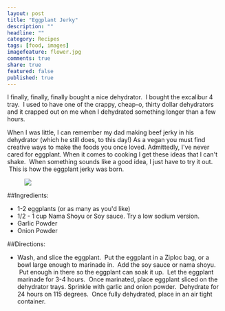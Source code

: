 ```yaml
---
layout: post
title: "Eggplant Jerky"
description: ""
headline: ""
category: Recipes
tags: [food, images]
imagefeature: flower.jpg
comments: true
share: true
featured: false
published: true
---
```


I finally, finally, finally bought a nice dehydrator.  I bought the excalibur 4 tray.  I used to have one of the crappy, cheap-o, thirty dollar dehydrators and it crapped out on me when I dehydrated something longer than a few hours.

When I was little, I can remember my dad making beef jerky in his dehydrator (which he still does, to this day!) As a vegan you must find creative ways to make the foods you once loved.
Admittedly, I've never cared for eggplant. When it comes to cooking I get these ideas that I can't shake.  When something sounds like a good idea, I just have to try it out.  This is how the eggplant jerky was born.

<figure>
	<img src="http://i1208.photobucket.com/albums/cc370/apegg23/P1010683_zps48efe15c.png">
</figure>

##Ingredients:
* 1-2 eggplants (or as many as you'd like)
* 1/2 - 1 cup Nama Shoyu or Soy sauce. Try a low sodium version.
* Garlic Powder
* Onion Powder

##Directions:
* Wash, and slice the eggplant.  Put the eggplant in a Ziploc bag, or a bowl large enough to marinade in.  Add the soy sauce or nama shoyu.  Put enough in there so the eggplant can soak it up.  Let the eggplant marinade for 3-4 hours.  Once marinated, place eggplant sliced on the dehydrator trays. Sprinkle with garlic and onion powder.  Dehydrate for 24 hours on 115 degrees.  Once fully dehydrated, place in an air tight container.